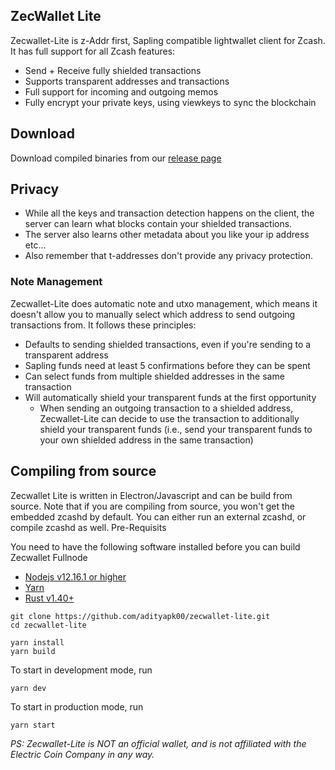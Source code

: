 ## ZecWallet Lite
Zecwallet-Lite is z-Addr first, Sapling compatible lightwallet client for Zcash. It has full support for all Zcash features:
- Send + Receive fully shielded transactions
- Supports transparent addresses and transactions
- Full support for incoming and outgoing memos
- Fully encrypt your private keys, using viewkeys to sync the blockchain

## Download
Download compiled binaries from our [release page](https://github.com/adityapk00/zecwallet-lite/releases)

## Privacy 
* While all the keys and transaction detection happens on the client, the server can learn what blocks contain your shielded transactions.
* The server also learns other metadata about you like your ip address etc...
* Also remember that t-addresses don't provide any privacy protection.


### Note Management
Zecwallet-Lite does automatic note and utxo management, which means it doesn't allow you to manually select which address to send outgoing transactions from. It follows these principles:
* Defaults to sending shielded transactions, even if you're sending to a transparent address
* Sapling funds need at least 5 confirmations before they can be spent
* Can select funds from multiple shielded addresses in the same transaction
* Will automatically shield your transparent funds at the first opportunity
    * When sending an outgoing transaction to a shielded address, Zecwallet-Lite can decide to use the transaction to additionally shield your transparent funds (i.e., send your transparent funds to your own shielded address in the same transaction)

## Compiling from source
Zecwallet Lite is written in Electron/Javascript and can be build from source. Note that if you are compiling from source, you won't get the embedded zcashd by default. You can either run an external zcashd, or compile zcashd as well.
Pre-Requisits

You need to have the following software installed before you can build Zecwallet Fullnode

* [Nodejs v12.16.1 or higher](https://nodejs.org)
* [Yarn](https://yarnpkg.com)
* [Rust v1.40+](https://www.rust-lang.org/tools/install)

```
git clone https://github.com/adityapk00/zecwallet-lite.git
cd zecwallet-lite

yarn install
yarn build
```

To start in development mode, run
```
yarn dev
```
To start in production mode, run
```
yarn start
```

_PS: Zecwallet-Lite is NOT an official wallet, and is not affiliated with the Electric Coin Company in any way._
